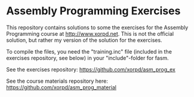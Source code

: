 Assembly Programming Exercises
==============================

This repository contains solutions to some the exercises for the Assembly Programming course at http://www.xorpd.net.
This is not the official solution, but rather my version of the solution for the exercises. 

To compile the files, you need the "training.inc" file (included in the exercises repository, see below) in your "include"-folder for fasm.

See the exercises repository: https://github.com/xorpd/asm_prog_ex

See the course materials repository here: https://github.com/xorpd/asm_prog_material